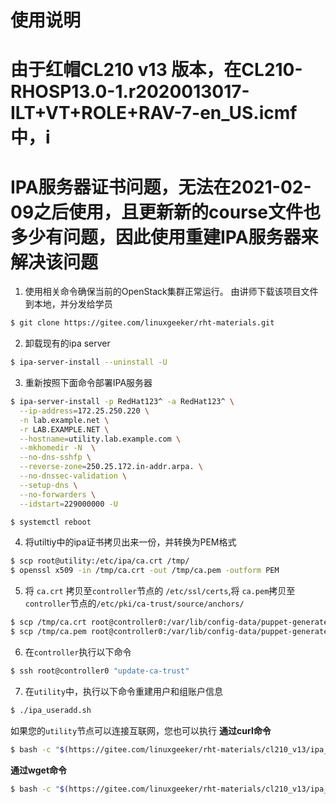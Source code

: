 # 使用说明

# 由于红帽CL210 v13 版本，在CL210-RHOSP13.0-1.r2020013017-ILT+VT+ROLE+RAV-7-en_US.icmf中，i
# IPA服务器证书问题，无法在2021-02-09之后使用，且更新新的course文件也多少有问题，因此使用重建IPA服务器来解决该问题

1. 使用相关命令确保当前的OpenStack集群正常运行。
   由讲师下载该项目文件到本地，并分发给学员
```bash
$ git clone https://gitee.com/linuxgeeker/rht-materials.git
```
2. 卸载现有的ipa server
```bash
$ ipa-server-install --uninstall -U
```

3. 重新按照下面命令部署IPA服务器
```bash
$ ipa-server-install -p RedHat123^ -a RedHat123^ \
  --ip-address=172.25.250.220 \
  -n lab.example.net \
  -r LAB.EXAMPLE.NET \
  --hostname=utility.lab.example.com \
  --mkhomedir -N  \
  --no-dns-sshfp \
  --reverse-zone=250.25.172.in-addr.arpa. \
  --no-dnssec-validation \
  --setup-dns \
  --no-forwarders \
  --idstart=229000000 -U

$ systemctl reboot
```

4. 将utiltiy中的ipa证书拷贝出来一份，并转换为PEM格式
```bash
$ scp root@utility:/etc/ipa/ca.crt /tmp/
$ openssl x509 -in /tmp/ca.crt -out /tmp/ca.pem -outform PEM
```

5. 将 `ca.crt` 拷贝至`controller`节点的 `/etc/ssl/certs`,将 `ca.pem`拷贝至`controller`节点的`/etc/pki/ca-trust/source/anchors/`
```bash
$ scp /tmp/ca.crt root@controller0:/var/lib/config-data/puppet-generated/keystone/etc/ssl/certs/
$ scp /tmp/ca.pem root@controller0:/var/lib/config-data/puppet-generated/keystone/etc/pki/ca-trust/source/anchors/
```
6. 在`controller`执行以下命令
```bash
$ ssh root@controller0 "update-ca-trust"
```
7. 在`utility`中，执行以下命令重建用户和组账户信息
```bash
$ ./ipa_useradd.sh
```
如果您的`utility`节点可以连接互联网，您也可以执行
**通过curl命令**
```bash
$ bash -c "$(https://gitee.com/linuxgeeker/rht-materials/cl210_v13/ipa_useradd.sh)"
```
**通过wget命令**
```bash
$ bash -c "$(https://gitee.com/linuxgeeker/rht-materials/cl210_v13/ipa_useradd.sh -O -)"

